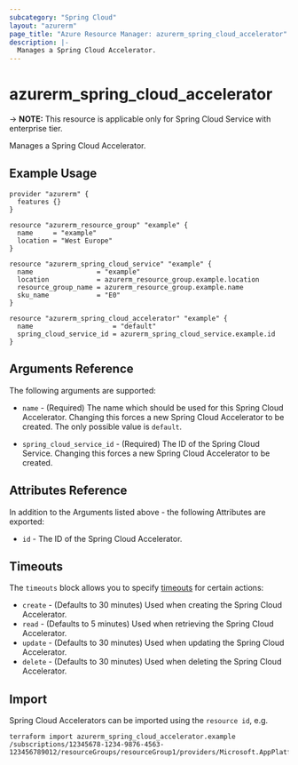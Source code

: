 ```yaml
---
subcategory: "Spring Cloud"
layout: "azurerm"
page_title: "Azure Resource Manager: azurerm_spring_cloud_accelerator"
description: |-
  Manages a Spring Cloud Accelerator.
---
```


# azurerm_spring_cloud_accelerator

-> **NOTE:** This resource is applicable only for Spring Cloud Service with enterprise tier.

Manages a Spring Cloud Accelerator.

## Example Usage

```hcl
provider "azurerm" {
  features {}
}

resource "azurerm_resource_group" "example" {
  name     = "example"
  location = "West Europe"
}

resource "azurerm_spring_cloud_service" "example" {
  name                = "example"
  location            = azurerm_resource_group.example.location
  resource_group_name = azurerm_resource_group.example.name
  sku_name            = "E0"
}

resource "azurerm_spring_cloud_accelerator" "example" {
  name                    = "default"
  spring_cloud_service_id = azurerm_spring_cloud_service.example.id
}
```

## Arguments Reference

The following arguments are supported:

* `name` - (Required) The name which should be used for this Spring Cloud Accelerator. Changing this forces a new Spring Cloud Accelerator to be created. The only possible value is `default`.

* `spring_cloud_service_id` - (Required) The ID of the Spring Cloud Service. Changing this forces a new Spring Cloud Accelerator to be created.

## Attributes Reference

In addition to the Arguments listed above - the following Attributes are exported:

* `id` - The ID of the Spring Cloud Accelerator.

## Timeouts

The `timeouts` block allows you to specify [timeouts](https://www.terraform.io/language/resources/syntax#operation-timeouts) for certain actions:

* `create` - (Defaults to 30 minutes) Used when creating the Spring Cloud Accelerator.
* `read` - (Defaults to 5 minutes) Used when retrieving the Spring Cloud Accelerator.
* `update` - (Defaults to 30 minutes) Used when updating the Spring Cloud Accelerator.
* `delete` - (Defaults to 30 minutes) Used when deleting the Spring Cloud Accelerator.

## Import

Spring Cloud Accelerators can be imported using the `resource id`, e.g.

```shell
terraform import azurerm_spring_cloud_accelerator.example /subscriptions/12345678-1234-9876-4563-123456789012/resourceGroups/resourceGroup1/providers/Microsoft.AppPlatform/spring/service1/applicationAccelerators/default
```

